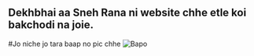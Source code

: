 ## Dekhbhai aa Sneh Rana ni website chhe etle koi bakchodi na joie.

#Jo niche jo tara baap no pic chhe
![Bapo](snehrana.github.io/14705063_1840094442895312_4047127041407975424_n.jpg)
